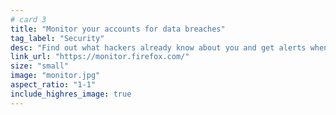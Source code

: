 ```yaml
---
# card 3
title: "Monitor your accounts for data breaches"
tag_label: "Security"
desc: "Find out what hackers already know about you and get alerts when data breaches put you at risk."
link_url: "https://monitor.firefox.com/"
size: "small"
image: "monitor.jpg"
aspect_ratio: "1-1"
include_highres_image: true
---
```

